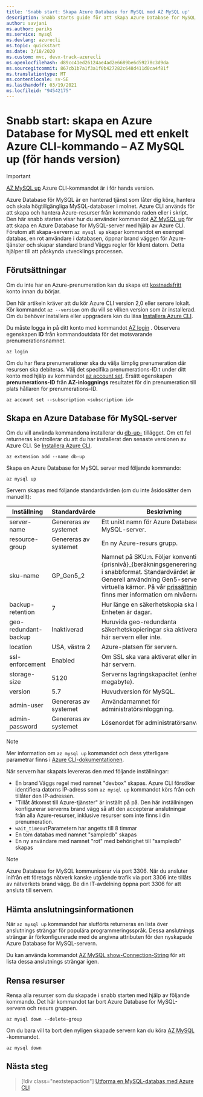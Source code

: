 ```yaml
---
title: 'Snabb start: Skapa Azure Database for MySQL med AZ MySQL up'
description: Snabb starts guide för att skapa Azure Database for MySQL server med Azure CLI-kommandot (kommando rads gränssnitt).
author: savjani
ms.author: pariks
ms.service: mysql
ms.devlang: azurecli
ms.topic: quickstart
ms.date: 3/18/2020
ms.custom: mvc, devx-track-azurecli
ms.openlocfilehash: d89cc41ed26124ae4ad2e6689be6d59278c3d9da
ms.sourcegitcommit: 867cb1b7a1f3a1f0b427282c648d411d0ca4f81f
ms.translationtype: MT
ms.contentlocale: sv-SE
ms.lasthandoff: 03/19/2021
ms.locfileid: "94542175"
---
```

# <a name="quickstart-create-an-azure-database-for-mysql-using-a-simple-azure-cli-command---az-mysql-up-preview"></a>Snabb start: skapa en Azure Database for MySQL med ett enkelt Azure CLI-kommando – AZ MySQL up (för hands version)

> [!IMPORTANT]
> [AZ MySQL up](/cli/azure/ext/db-up/mysql#ext-db-up-az-mysql-up) Azure CLI-kommandot är i för hands version.

Azure Database för MySQL är en hanterad tjänst som låter dig köra, hantera och skala högtillgängliga MySQL-databaser i molnet. Azure CLI används för att skapa och hantera Azure-resurser från kommando raden eller i skript. Den här snabb starten visar hur du använder kommandot [AZ MySQL up](/cli/azure/ext/db-up/mysql#ext-db-up-az-mysql-up) för att skapa en Azure Database for MySQL-server med hjälp av Azure CLI. Förutom att skapa-servern `az mysql up` skapar kommandot en exempel databas, en rot användare i databasen, öppnar brand väggen för Azure-tjänster och skapar standard brand Väggs regler för klient datorn. Detta hjälper till att påskynda utvecklings processen.

## <a name="prerequisites"></a>Förutsättningar

Om du inte har en Azure-prenumeration kan du skapa ett [kostnadsfritt](https://azure.microsoft.com/free/) konto innan du börjar.

Den här artikeln kräver att du kör Azure CLI version 2,0 eller senare lokalt. Kör kommandot `az --version` om du vill se vilken version som är installerad. Om du behöver installera eller uppgradera kan du läsa [Installera Azure CLI](/cli/azure/install-azure-cli).

Du måste logga in på ditt konto med kommandot [AZ login](/cli/azure/authenticate-azure-cli) . Observera egenskapen **ID** från kommandoutdata för det motsvarande prenumerationsnamnet.

```azurecli
az login
```

Om du har flera prenumerationer ska du välja lämplig prenumeration där resursen ska debiteras. Välj det specifika prenumerations-ID:t under ditt konto med hjälp av kommandot [az account set](/cli/azure/account). Ersätt egenskapen **prenumerations-ID** från **AZ-inloggnings** resultatet för din prenumeration till plats hållaren för prenumerations-ID.

```azurecli
az account set --subscription <subscription id>
```

## <a name="create-an-azure-database-for-mysql-server"></a>Skapa en Azure Database för MySQL-server

Om du vill använda kommandona installerar du [db-up-](/cli/azure/ext/db-up) tillägget. Om ett fel returneras kontrollerar du att du har installerat den senaste versionen av Azure CLI. Se [Installera Azure CLI](/cli/azure/install-azure-cli).

```azurecli
az extension add --name db-up
```

Skapa en Azure Database for MySQL server med följande kommando:

```azurecli
az mysql up
```

Servern skapas med följande standardvärden (om du inte åsidosätter dem manuellt):

**Inställning** | **Standardvärde** | **Beskrivning**
---|---|---
server-name | Genereras av systemet | Ett unikt namn för Azure Database för MySQL-server.
resource-group | Genereras av systemet | En ny Azure-resurs grupp.
sku-name | GP_Gen5_2 | Namnet på SKU:n. Följer konventionen {prisnivå}\_{beräkningsgenerering}\_{vCores} i snabbformat. Standardvärdet är en Generell användning Gen5-server med 2 virtuella kärnor. På vår [prissättnings sida](https://azure.microsoft.com/pricing/details/mysql/) finns mer information om nivåerna.
backup-retention | 7 | Hur länge en säkerhetskopia ska behållas. Enheten är dagar.
geo-redundant-backup | Inaktiverad | Huruvida geo-redundanta säkerhetskopieringar ska aktiveras för den här servern eller inte.
location | USA, västra 2 | Azure-platsen för servern.
ssl-enforcement | Enabled | Om SSL ska vara aktiverat eller inte för den här servern.
storage-size | 5120 | Serverns lagringskapacitet (enheten är megabyte).
version | 5.7 | Huvudversion för MySQL.
admin-user | Genereras av systemet | Användarnamnet för administratörsinloggning.
admin-password | Genereras av systemet | Lösenordet för administratörsanvändaren.

> [!NOTE]
> Mer information om `az mysql up` kommandot och dess ytterligare parametrar finns i [Azure CLI-dokumentationen](/cli/azure/ext/db-up/mysql#ext-db-up-az-mysql-up).

När servern har skapats levereras den med följande inställningar:

- En brand Väggs regel med namnet "devbox" skapas. Azure CLI försöker identifiera datorns IP-adress som `az mysql up` kommandot körs från och tillåter den IP-adressen.
- "Tillåt åtkomst till Azure-tjänster" är inställt på på. Den här inställningen konfigurerar serverns brand vägg så att den accepterar anslutningar från alla Azure-resurser, inklusive resurser som inte finns i din prenumeration.
- `wait_timeout`Parametern har angetts till 8 timmar
- En tom databas med namnet "sampledb" skapas
- En ny användare med namnet "rot" med behörighet till "sampledb" skapas

> [!NOTE]
> Azure Database for MySQL kommunicerar via port 3306. När du ansluter inifrån ett företags nätverk kanske utgående trafik via port 3306 inte tillåts av nätverkets brand vägg. Be din IT-avdelning öppna port 3306 för att ansluta till servern.

## <a name="get-the-connection-information"></a>Hämta anslutningsinformationen

När `az mysql up` kommandot har slutförts returneras en lista över anslutnings strängar för populära programmeringsspråk. Dessa anslutnings strängar är förkonfigurerade med de angivna attributen för den nyskapade Azure Database for MySQL-servern.

Du kan använda kommandot [AZ MySQL show-Connection-String](/cli/azure/ext/db-up/mysql#ext-db-up-az-mysql-show-connection-string) för att lista dessa anslutnings strängar igen.

## <a name="clean-up-resources"></a>Rensa resurser

Rensa alla resurser som du skapade i snabb starten med hjälp av följande kommando. Det här kommandot tar bort Azure Database for MySQL-servern och resurs gruppen.

```azurecli
az mysql down --delete-group
```

Om du bara vill ta bort den nyligen skapade servern kan du köra [AZ MySQL](/cli/azure/ext/db-up/mysql#ext-db-up-az-mysql-down) -kommandot.

```azurecli
az mysql down
```

## <a name="next-steps"></a>Nästa steg

> [!div class="nextstepaction"]
> [Utforma en MySQL-databas med Azure CLI](./tutorial-design-database-using-cli.md)
